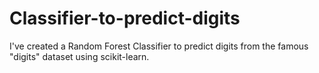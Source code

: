 # Classifier-to-predict-digits
I've created a Random Forest Classifier to predict digits from the famous "digits" dataset using scikit-learn.
